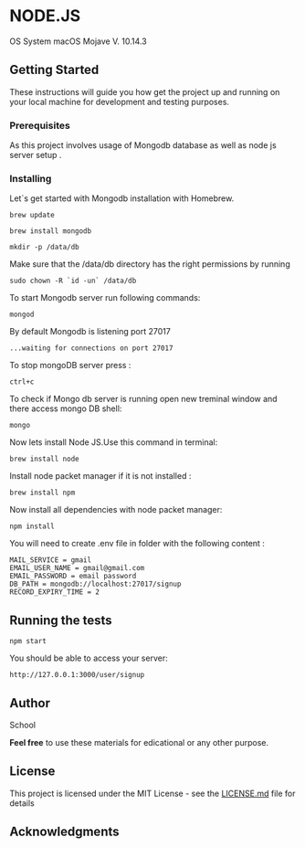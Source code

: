    # NODE.JS

OS System macOS Mojave V. 10.14.3

## Getting Started

These instructions will guide you how get the project up and running on your local machine for development and testing purposes.

### Prerequisites

As this project involves usage of Mongodb database as well as node js server setup .

### Installing

Let`s get started with Mongodb installation with Homebrew.

```
brew update 

brew install mongodb

mkdir -p /data/db
```

Make sure that the /data/db directory has the right permissions by running

```
sudo chown -R `id -un` /data/db
```

To start Mongodb server run following commands:

```
mongod
```


By default Mongodb is listening port 27017 

```
...waiting for connections on port 27017
```

To stop mongoDB server press :

```
ctrl+c
```
To check if Mongo db server is running open new treminal window and there access mongo DB shell:

```
mongo
```


Now lets install Node JS.Use this command in terminal:

```
brew install node
```

Install node packet manager if it is not installed :

```
brew install npm

```

Now install all dependencies with node packet manager:

```
npm install
```

You will need to create .env file in folder with the following content :

```
MAIL_SERVICE = gmail
EMAIL_USER_NAME = gmail@gmail.com
EMAIL_PASSWORD = email password
DB_PATH = mongodb://localhost:27017/signup
RECORD_EXPIRY_TIME = 2
```

## Running the tests


```
npm start
```

You should be able to access your server:

```
http://127.0.0.1:3000/user/signup
```

## Author 

School 

**Feel free** to use these materials for edicational or any other purpose. 



## License

This project is licensed under the MIT License - see the [LICENSE.md](LICENSE.md) file for details

## Acknowledgments

